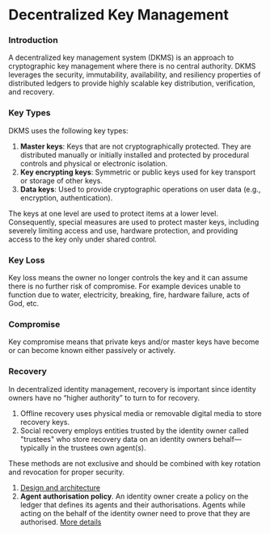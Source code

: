 # Decentralized Key Management

### Introduction
A decentralized key management system (DKMS) is an approach to cryptographic key
management where there is no central authority. DKMS leverages the security,
immutability, availability, and resiliency properties of distributed ledgers
to provide highly scalable key distribution, verification, and recovery.

### Key Types
DKMS uses the following key types:
1. **Master keys**: Keys that are not cryptographically protected. They are distributed manually or
initially installed and protected by procedural controls and physical or electronic isolation.
2. **Key encrypting keys**: Symmetric or public keys used for key transport or storage of other keys.
3. **Data keys**: Used to provide cryptographic operations on user data (e.g., encryption, authentication).

The keys at one level are used to protect items at a lower level. Consequently, special measures
are used to protect master keys, including severely limiting access and use, hardware protection,
and providing access to the key only under shared control.

### Key Loss
Key loss means the owner no longer controls the key and it can assume there is no further risk of compromise. For example devices unable to function due to water, electricity, breaking, fire, hardware failure, acts of God, etc.
### Compromise
Key compromise means that private keys and/or master keys have become or can become known either passively or actively.

### Recovery
In decentralized identity management, recovery is important since identity owners have no “higher authority”
to turn to for recovery.
1. Offline recovery uses physical media or removable digital media to store recovery keys.
2. Social recovery employs entities trusted by the identity owner called "trustees" who store recovery data on an identity owners behalf—typically
in the trustees own agent(s).

These methods are not exclusive and should be combined with key rotation and revocation for proper security.

1. [Design and architecture](https://docs.google.com/document/d/1Cwolj9DOzvJ0obGy5qOVShUZyeIjbOT57HeM7FKhVCI/)
2. **Agent authorisation policy**. An identity owner create a policy on the ledger that defines its agents and their authorisations. 
   Agents while acting on the behalf of the identity owner need to prove that they are authorised. [More details](https://docs.google.com/document/d/12Z10n4ZI3RmCZy-wCz7gs5DVqKr8BigC4rHCC-mvh2g/)  
   